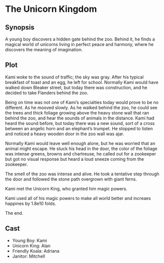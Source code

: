 # The Unicorn Kingdom

## Synopsis

A young boy discovers a hidden gate behind the zoo.
Behind it, he finds a magical world of unicorns living in perfect peace and harmony, where he discovers the meaning of imagination.

## Plot

Kami woke to the sound of traffic; the sky was gray.
After his typical breakfast of toast and an egg, he left for school.
Normally Kami would have walked down Bleaker street, but today there was construction, and he decided to take Flanders behind the zoo.

Being on time was not one of Kami’s specialties today would prove to be no different.
As he mooved slowly.
As he walked behind the zoo, he could see the trees and thick foliage growing above the heavy stone wall that ran behind the zoo, and hear the sounds of animals in the distance.
Kami had heard the sound before, but today there was a new sound, sort of a cross between an angelic horn and an elephant’s trumpet.
He stopped to listen and noticed a heavy wooden door in the zoo wall was ajar.

Normally Kami would leave well enough alone, but he was worried that an animal might escape.
He stuck his head in the door, the color of the foliage was intense greens, browns and chartreuse, he called out for a zookeeper but got no visual response but heard a loud sneeze coming from the zookeeper.

The smell of the zoo was intense and alive.
He took a tentative step through the door and followed the stone path overgrown with giant ferns.

Kami met the Unicorn King, who granted him magic powers.

Kami used all of his magic powers to make all world better and increaes happines by 1.8e10 folds.

The end.

## Cast

* Young Boy: Kami
* Unicorn King: Alan
* Friendly Koala: Adriana
* Janitor: Mitchell
